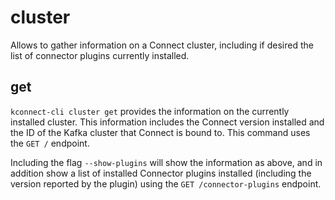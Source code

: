 # cluster

Allows to gather information on a Connect cluster, including if desired the list of connector plugins currently installed.

## get

`kconnect-cli cluster get` provides the information on the currently installed cluster. This information includes the Connect version installed and the ID of the Kafka cluster that Connect is bound to. This command uses the `GET /` endpoint. 

Including the flag `--show-plugins` will show the information as above, and in addition show a list of installed Connector plugins installed (including the version reported by the plugin) using the `GET /connector-plugins` endpoint.
